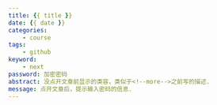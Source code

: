 ```yaml
---
title: {{ title }}
date: {{ date }}
categories:
	- course
tags:
	- github
keyword:
  	- next
password: 加密密码
abstract: 没点开文章前显示的类容，类似于<!--more-->之前写的描述.
message: 点开文章后，提示输入密码的信息.
---
```

